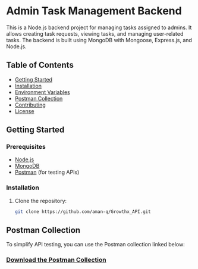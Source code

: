 # **Admin Task Management Backend**

This is a Node.js backend project for managing tasks assigned to admins. It allows creating task requests, viewing tasks, and managing user-related tasks. The backend is built using MongoDB with Mongoose, Express.js, and Node.js.

## **Table of Contents**

- [Getting Started](#getting-started)
- [Installation](#installation)
- [Environment Variables](#environment-variables)
- [Postman Collection](#postman-collection)
- [Contributing](#contributing)
- [License](#license)

## **Getting Started**

### **Prerequisites**
- [Node.js](https://nodejs.org/)
- [MongoDB](https://www.mongodb.com/)
- [Postman](https://www.postman.com/) (for testing APIs)

### **Installation**

1. Clone the repository:

   ```bash
   git clone https://github.com/aman-q/Growthx_API.git
   ```

## **Postman Collection**

To simplify API testing, you can use the Postman collection linked below:

### [Download the Postman Collection](<https://drive.google.com/file/d/1z3nr_zzVNNXMzJLrSPXinIhyLIpeghLE/view?usp=sharing>)


